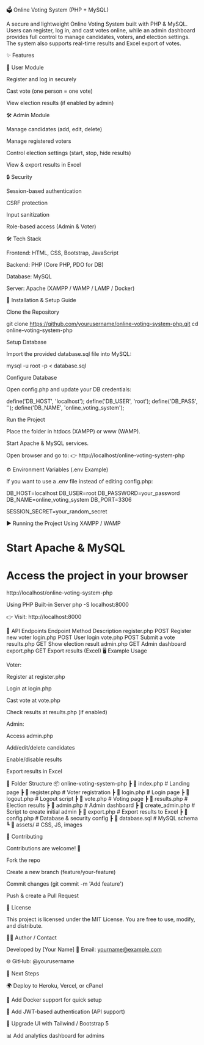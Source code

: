 🗳️ Online Voting System (PHP + MySQL)






A secure and lightweight Online Voting System built with PHP & MySQL.
Users can register, log in, and cast votes online, while an admin dashboard provides full control to manage candidates, voters, and election settings. The system also supports real-time results and Excel export of votes.

✨ Features

👤 User Module

Register and log in securely

Cast vote (one person = one vote)

View election results (if enabled by admin)

🛠️ Admin Module

Manage candidates (add, edit, delete)

Manage registered voters

Control election settings (start, stop, hide results)

View & export results in Excel

🔒 Security

Session-based authentication

CSRF protection

Input sanitization

Role-based access (Admin & Voter)

🛠️ Tech Stack

Frontend: HTML, CSS, Bootstrap, JavaScript

Backend: PHP (Core PHP, PDO for DB)

Database: MySQL

Server: Apache (XAMPP / WAMP / LAMP / Docker)

🚀 Installation & Setup Guide

Clone the Repository

git clone https://github.com/yourusername/online-voting-system-php.git
cd online-voting-system-php


Setup Database

Import the provided database.sql file into MySQL:

mysql -u root -p < database.sql


Configure Database

Open config.php and update your DB credentials:

define('DB_HOST', 'localhost');
define('DB_USER', 'root');
define('DB_PASS', '');
define('DB_NAME', 'online_voting_system');


Run the Project

Place the folder in htdocs (XAMPP) or www (WAMP).

Start Apache & MySQL services.

Open browser and go to:
👉 http://localhost/online-voting-system-php

⚙️ Environment Variables (.env Example)

If you want to use a .env file instead of editing config.php:

DB_HOST=localhost
DB_USER=root
DB_PASSWORD=your_password
DB_NAME=online_voting_system
DB_PORT=3306

SESSION_SECRET=your_random_secret

▶️ Running the Project
Using XAMPP / WAMP
# Start Apache & MySQL
# Access the project in your browser
http://localhost/online-voting-system-php

Using PHP Built-in Server
php -S localhost:8000


👉 Visit: http://localhost:8000

📡 API Endpoints
Endpoint	Method	Description
register.php	POST	Register new voter
login.php	POST	User login
vote.php	POST	Submit a vote
results.php	GET	Show election result
admin.php	GET	Admin dashboard
export.php	GET	Export results (Excel)
🖥️ Example Usage

Voter:

Register at register.php

Login at login.php

Cast vote at vote.php

Check results at results.php (if enabled)

Admin:

Access admin.php

Add/edit/delete candidates

Enable/disable results

Export results in Excel

📂 Folder Structure
📦 online-voting-system-php
 ┣ 📜 index.php         # Landing page
 ┣ 📜 register.php      # Voter registration
 ┣ 📜 login.php         # Login page
 ┣ 📜 logout.php        # Logout script
 ┣ 📜 vote.php          # Voting page
 ┣ 📜 results.php       # Election results
 ┣ 📜 admin.php         # Admin dashboard
 ┣ 📜 create_admin.php  # Script to create initial admin
 ┣ 📜 export.php        # Export results to Excel
 ┣ 📜 config.php        # Database & security config
 ┣ 📜 database.sql      # MySQL schema
 ┗ 📂 assets/           # CSS, JS, images

🤝 Contributing

Contributions are welcome! 🚀

Fork the repo

Create a new branch (feature/your-feature)

Commit changes (git commit -m 'Add feature')

Push & create a Pull Request

📜 License

This project is licensed under the MIT License. You are free to use, modify, and distribute.

👩‍💻 Author / Contact

Developed by [Your Name]
📧 Email: yourname@example.com

🌐 GitHub: @yourusername

🔮 Next Steps

🌍 Deploy to Heroku, Vercel, or cPanel

🐳 Add Docker support for quick setup

🔑 Add JWT-based authentication (API support)

🎨 Upgrade UI with Tailwind / Bootstrap 5

📊 Add analytics dashboard for admins
